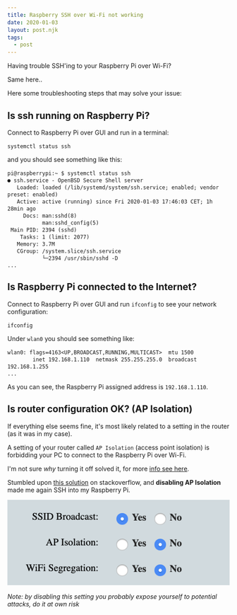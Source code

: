 ```yaml
---
title: Raspberry SSH over Wi-Fi not working
date: 2020-01-03
layout: post.njk
tags:
  - post
---
```


Having trouble SSH'ing to your Raspberry Pi over Wi-Fi?

Same here..

Here some troubleshooting steps that may solve your issue:

## Is ssh running on Raspberry Pi?

Connect to Raspberry Pi over GUI and run in a terminal:

```
systemctl status ssh
```

and you should see something like this:

```
pi@raspberrypi:~ $ systemctl status ssh
● ssh.service - OpenBSD Secure Shell server
   Loaded: loaded (/lib/systemd/system/ssh.service; enabled; vendor preset: enabled)
   Active: active (running) since Fri 2020-01-03 17:46:03 CET; 1h 28min ago
     Docs: man:sshd(8)
           man:sshd_config(5)
 Main PID: 2394 (sshd)
    Tasks: 1 (limit: 2077)
   Memory: 3.7M
   CGroup: /system.slice/ssh.service
           └─2394 /usr/sbin/sshd -D
...
```

## Is Raspberry Pi connected to the Internet?

Connect to Raspberry Pi over GUI and run `ifconfig` to see your network configuration:

```
ifconfig
```

Under `wlan0` you should see something like:

```
wlan0: flags=4163<UP,BROADCAST,RUNNING,MULTICAST>  mtu 1500
        inet 192.168.1.110  netmask 255.255.255.0  broadcast 192.168.1.255
...
```

As you can see, the Raspberry Pi assigned address is `192.168.1.110`.

## Is router configuration OK? (AP Isolation)

If everything else seems fine, it's most likely related to a setting in the router (as it was in my case).

A setting of your router called `AP Isolation` (access point isolation) is forbidding your PC to connect to the Raspberry Pi over Wi-Fi.

I'm not sure *why* turning it off solved it, for more [info see here](https://www.tp-link.com/us/support/faq/2089/).

Stumbled upon [this solution](https://raspberrypi.stackexchange.com/questions/62341/ssh-over-wifi-not-working) on stackoverflow, and **disabling AP Isolation** made me again SSH into my Raspberry Pi.

![ap-isolation](/assets/images/posts/ap-isolation.png)



*Note: by disabling this setting you probably expose yourself to potential attacks, do it at own risk*